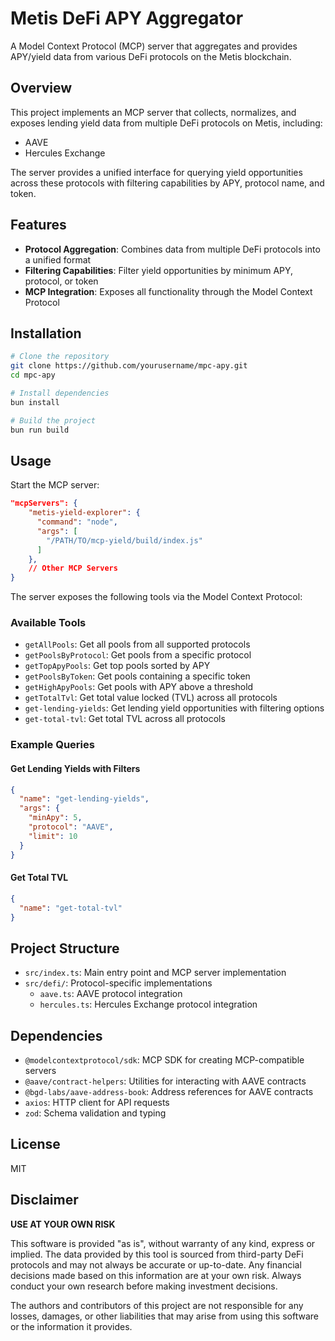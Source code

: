 # Metis DeFi APY Aggregator

A Model Context Protocol (MCP) server that aggregates and provides APY/yield data from various DeFi protocols on the Metis blockchain.

## Overview

This project implements an MCP server that collects, normalizes, and exposes lending yield data from multiple DeFi protocols on Metis, including:

- AAVE
- Hercules Exchange

The server provides a unified interface for querying yield opportunities across these protocols with filtering capabilities by APY, protocol name, and token.

## Features

- **Protocol Aggregation**: Combines data from multiple DeFi protocols into a unified format
- **Filtering Capabilities**: Filter yield opportunities by minimum APY, protocol, or token
- **MCP Integration**: Exposes all functionality through the Model Context Protocol

## Installation

```bash
# Clone the repository
git clone https://github.com/yourusername/mpc-apy.git
cd mpc-apy

# Install dependencies
bun install

# Build the project
bun run build
```

## Usage

Start the MCP server:

```json
"mcpServers": {
    "metis-yield-explorer": {
      "command": "node",
      "args": [
        "/PATH/TO/mcp-yield/build/index.js"
      ]
    },
    // Other MCP Servers
}
```

The server exposes the following tools via the Model Context Protocol:

### Available Tools

- `getAllPools`: Get all pools from all supported protocols
- `getPoolsByProtocol`: Get pools from a specific protocol
- `getTopApyPools`: Get top pools sorted by APY
- `getPoolsByToken`: Get pools containing a specific token
- `getHighApyPools`: Get pools with APY above a threshold
- `getTotalTvl`: Get total value locked (TVL) across all protocols
- `get-lending-yields`: Get lending yield opportunities with filtering options
- `get-total-tvl`: Get total TVL across all protocols

### Example Queries

#### Get Lending Yields with Filters

```json
{
  "name": "get-lending-yields",
  "args": {
    "minApy": 5,
    "protocol": "AAVE",
    "limit": 10
  }
}
```

#### Get Total TVL

```json
{
  "name": "get-total-tvl"
}
```

## Project Structure

- `src/index.ts`: Main entry point and MCP server implementation
- `src/defi/`: Protocol-specific implementations
  - `aave.ts`: AAVE protocol integration
  - `hercules.ts`: Hercules Exchange protocol integration

## Dependencies

- `@modelcontextprotocol/sdk`: MCP SDK for creating MCP-compatible servers
- `@aave/contract-helpers`: Utilities for interacting with AAVE contracts
- `@bgd-labs/aave-address-book`: Address references for AAVE contracts
- `axios`: HTTP client for API requests
- `zod`: Schema validation and typing

## License

MIT

## Disclaimer

**USE AT YOUR OWN RISK**

This software is provided "as is", without warranty of any kind, express or implied. The data provided by this tool is sourced from third-party DeFi protocols and may not always be accurate or up-to-date. Any financial decisions made based on this information are at your own risk. Always conduct your own research before making investment decisions.

The authors and contributors of this project are not responsible for any losses, damages, or other liabilities that may arise from using this software or the information it provides.
